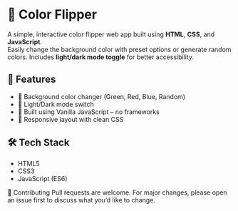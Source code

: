 # 🎨 Color Flipper

A simple, interactive color flipper web app built using **HTML**, **CSS**, and **JavaScript**.  
Easily change the background color with preset options or generate random colors. Includes **light/dark mode toggle** for better accessibility.

## 🌟 Features

- 🎨 Background color changer (Green, Red, Blue, Random)
- 🌙 Light/Dark mode switch
- 🧠 Built using Vanilla JavaScript – no frameworks
- 📱 Responsive layout with clean CSS

## 🛠️ Tech Stack

- HTML5
- CSS3
- JavaScript (ES6)

🙌 Contributing Pull requests are welcome. For major changes, please open an issue first to discuss what you’d like to change.
